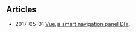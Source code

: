## Articles

* 2017-05-01 [Vue.js smart navigation panel DIY](4-vue-js-diy-smart-navigation-panel/vue-js-diy-smart-navigation-panel.md).
